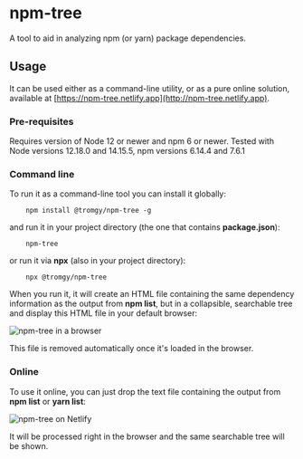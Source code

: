 # npm-tree

A tool to aid in analyzing npm (or yarn) package dependencies.

## Usage

It can be used either as a command-line utility, or as a pure online solution, available at [https://npm-tree.netlify.app](http://npm-tree.netlify.app).

### Pre-requisites

Requires version of Node 12 or newer and npm 6 or newer. Tested with Node versions 12.18.0 and 14.15.5, npm versions 6.14.4 and 7.6.1

### Command line

To run it as a command-line tool you can install it globally:

```Shell
    npm install @tromgy/npm-tree -g
```

and run it in your project directory (the one that contains **package.json**):

```Shell
    npm-tree
```

or run it via **npx** (also in your project directory):

```Shell
    npx @tromgy/npm-tree
```

When you run it, it will create an HTML file containing the same dependency information as the output from **npm list**, but in a collapsible, searchable tree and display this HTML file in your default browser:

<img alt="npm-tree in a browser" src="https://user-images.githubusercontent.com/12632548/115122684-43184f00-9f87-11eb-9ec1-dfd8dd238da4.png">

This file is removed automatically once it's loaded in the browser.

### Online

To use it online, you can just drop the text file containing the output from **npm list** or **yarn list**:

<img alt="npm-tree on Netlify" src="https://user-images.githubusercontent.com/12632548/115122744-84106380-9f87-11eb-8601-43fe7ce5c2f7.png">

It will be processed right in the browser and the same searchable tree will be shown.
